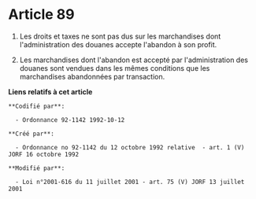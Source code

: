 # Article 89

1. Les droits et taxes ne sont pas dus sur les marchandises dont l'administration des douanes accepte l'abandon à son profit.

2. Les marchandises dont l'abandon est accepté par l'administration des douanes sont vendues dans les mêmes conditions que
les marchandises abandonnées par transaction.

**Liens relatifs à cet article**

	**Codifié par**:

	  - Ordonnance 92-1142 1992-10-12

	**Créé par**:

	  - Ordonnance no 92-1142 du 12 octobre 1992 relative  - art. 1 (V) JORF 16 octobre 1992

	**Modifié par**:

	  - Loi n°2001-616 du 11 juillet 2001 - art. 75 (V) JORF 13 juillet 2001
